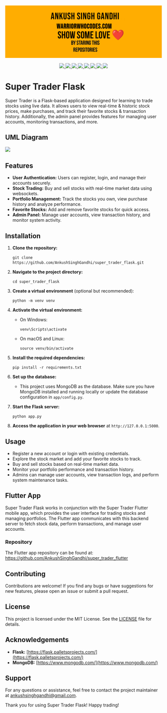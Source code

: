 <a href="https://warriorwhocodes.com"><img src="repo_images/header.jpeg"></a>

<p align="center">
  <a href="https://ankushsinghgandhi.github.io">
    <img src="https://img.shields.io/badge/Website-3b5998?style=flat-square&logo=google-chrome&logoColor=white" />
  </a>
  <a href="http://twitter.com/ankushsgandhi">
    <img src="https://img.shields.io/badge/-Twitter-blue?style=flat-square&logo=twitter&logoColor=white" />
  </a>
   <a href="https://www.linkedin.com/in/ankush-singh-gandhi-2487771aa/">
    <img src="https://img.shields.io/badge/-LinkedIn-0e76a8?style=flat-square&logo=Linkedin&logoColor=white" />
  </a>
  <a href="https://dev.to/@ankushsinghgandhi">
    <img src="https://img.shields.io/badge/-Dev.to-grey?style=flat-square&logo=dev.to&logoColor=white"/>
  </a>
  <a href="https://stackoverflow.com/users/13790266/ankush-singh">
    <img src="https://img.shields.io/badge/-Stackoverflow-orange?style=flat-square&logo=stackoverflow&logoColor=white"/>
  </a>
  <a href="https://leetcode.com/ankushsinghgandhi/">
    <img src="https://img.shields.io/badge/-Leetcode-yellow?style=flat-square&logo=Leetcode&logoColor=white"/>
  </a>
    <a href="https://www.hackerrank.com/ankushsgandhi">
    <img src="https://img.shields.io/badge/-HackerRank-green?style=flat-square&logo=Hackerrank&logoColor=white"/>
  </a>
    <a href="https://www.hackerearth.com/@bhanusinghank">
    <img src="https://img.shields.io/badge/-Hackerearth-purple?style=flat-square&logo=Hackerearth&logoColor=white"/>
  </a>
</p>

# Super Trader Flask
Super Trader is a Flask-based application designed for learning to trade stocks using live data. It allows users to view real-time & historic stock prices, make purchases, and track their favorite stocks & transaction history. Additionally, the admin panel provides features for managing user accounts, monitoring transactions, and more.

## UML Diagram
<img src="https://github.com/AnkushSinghGandhi/super_trader_flask/blob/main/repo_images/uml%20diagram.png">

## Features

- **User Authentication:** Users can register, login, and manage their accounts securely.
- **Stock Trading:** Buy and sell stocks with real-time market data using websockets.
- **Portfolio Management:** Track the stocks you own, view purchase history and analyze performance.
- **Favorite Stocks:** Add and remove favorite stocks for quick access.
- **Admin Panel:** Manage user accounts, view transaction history, and monitor system activity.

## Installation

1. **Clone the repository:**
   ```
   git clone https://github.com/AnkushSinghGandhi/super_trader_flask.git
   ```

2. **Navigate to the project directory:**
   ```
   cd super_trader_flask
   ```

3. **Create a virtual environment** (optional but recommended):
   ```
   python -m venv venv
   ```

4. **Activate the virtual environment:**
   - On Windows:
     ```
     venv\Scripts\activate
     ```
   - On macOS and Linux:
     ```
     source venv/bin/activate
     ```

5. **Install the required dependencies:**
   ```
   pip install -r requirements.txt
   ```

6. **Set up the database:**
   - This project uses MongoDB as the database. Make sure you have MongoDB installed and running locally or update the database configuration in `app/config.py`.

7. **Start the Flask server:**
   ```
   python app.py
   ```

8. **Access the application in your web browser** at `http://127.0.0.1:5000`.

## Usage

- Register a new account or login with existing credentials.
- Explore the stock market and add your favorite stocks to track.
- Buy and sell stocks based on real-time market data.
- Monitor your portfolio performance and transaction history.
- Admins can manage user accounts, view transaction logs, and perform system maintenance tasks.

## Flutter App
Super Trader Flask works in conjunction with the Super Trader Flutter mobile app, which provides the user interface for trading stocks and managing portfolios. The Flutter app communicates with this backend server to fetch stock data, perform transactions, and manage user accounts.

### Repository
The Flutter app repository can be found at: https://github.com/AnkushSinghGandhi/super_trader_flutter

## Contributing

Contributions are welcome! If you find any bugs or have suggestions for new features, please open an issue or submit a pull request.

## License

This project is licensed under the MIT License. See the [LICENSE](LICENSE) file for details.

## Acknowledgements

- **Flask:** [https://flask.palletsprojects.com/](https://flask.palletsprojects.com/)
- **MongoDB:** [https://www.mongodb.com/](https://www.mongodb.com/)

## Support

For any questions or assistance, feel free to contact the project maintainer at [ankushsinghgandhi@gmail.com](mailto:your-ankushsinghgandhi@gmail.com).

Thank you for using Super Trader Flask! Happy trading!

